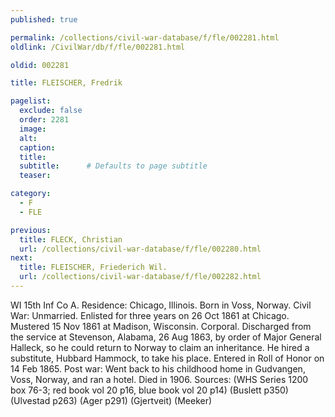 ```yaml
---
published: true

permalink: /collections/civil-war-database/f/fle/002281.html
oldlink: /CivilWar/db/f/fle/002281.html

oldid: 002281

title: FLEISCHER, Fredrik

pagelist:
  exclude: false
  order: 2281
  image: 
  alt:
  caption:
  title:
  subtitle:      # Defaults to page subtitle
  teaser:

category: 
  - F 
  - FLE

previous:
  title: FLECK, Christian
  url: /collections/civil-war-database/f/fle/002280.html  
next:
  title: FLEISCHER, Friederich Wil.
  url: /collections/civil-war-database/f/fle/002282.html   
---
```

WI 15th Inf Co A. Residence: Chicago, Illinois. Born in Voss, Norway. Civil War: Unmarried. Enlisted for three years on 26 Oct 1861 at Chicago. Mustered 15 Nov 1861 at Madison, Wisconsin. Corporal. Discharged from the service at Stevenson, Alabama, 26 Aug 1863, by order of Major General Halleck, so he could return to Norway to claim an inheritance. He hired a substitute, Hubbard Hammock, to take his place. Entered in Roll of Honor on 14 Feb 1865. Post war: Went back to his childhood home in Gudvangen, Voss, Norway, and ran a hotel. Died in 1906. Sources: (WHS Series 1200 box 76-3; red book vol 20 p16, blue book vol 20 p14) (Buslett p350) (Ulvestad p263) (Ager p291) (Gjertveit) (Meeker)